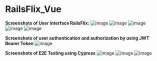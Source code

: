 # RailsFlix_Vue
**Screenshots of User interface RailsFlix:**
![image](https://github.com/user-attachments/assets/811d6187-a796-40cc-a1d6-e23acd24387e)
 ![image](https://github.com/user-attachments/assets/36b9c43a-eef0-4fb2-a732-c0774d82807b)
 ![image](https://github.com/user-attachments/assets/cfd2ca0c-0c44-48a5-b9d7-0c41a4b08e62)
 ![image](https://github.com/user-attachments/assets/7e81d083-e91c-43e4-8120-d14e06aca2d1)
![image](https://github.com/user-attachments/assets/22105f55-712b-46c7-8e64-a9cb859cfada)


**Screenshots of user authentication and authorization by using JWT Bearer Token**
![image](https://github.com/user-attachments/assets/1893116c-edeb-41f6-9081-030d7a3d6465)


**Screenshots of E2E Testing using Cypress**
![image](https://github.com/user-attachments/assets/370d4647-b5ae-4782-b5ff-ddac82282e0d)
![image](https://github.com/user-attachments/assets/9326363c-92c5-4ed7-9710-67abbfdb0bea)
![image](https://github.com/user-attachments/assets/9e76b777-a5d3-4039-9f55-dc12ed73ed9d)




